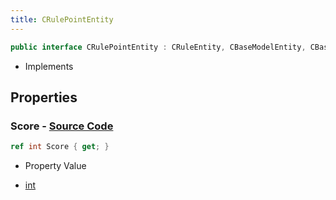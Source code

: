 ```yaml
---
title: CRulePointEntity
---
```


```csharp
public interface CRulePointEntity : CRuleEntity, CBaseModelEntity, CBaseEntity, CEntityInstance, ISchemaClass<CEntityInstance>, ISchemaClass<CBaseEntity>, ISchemaClass<CBaseModelEntity>, ISchemaClass<CRuleEntity>, ISchemaClass<CRulePointEntity>, ISchemaField, ISchemaClass, INativeHandle
```

- Implements

## Properties

### **Score** - [Source Code](https://github.com/swiftly-solution/swiftlys2/blob/main/managed/src/SwiftlyS2.Generated/Schemas/Interfaces/CRulePointEntity.cs#L16)

```csharp
ref int Score { get; }
```

- Property Value

- [int](https://learn.microsoft.com/dotnet/api/system.int32)

